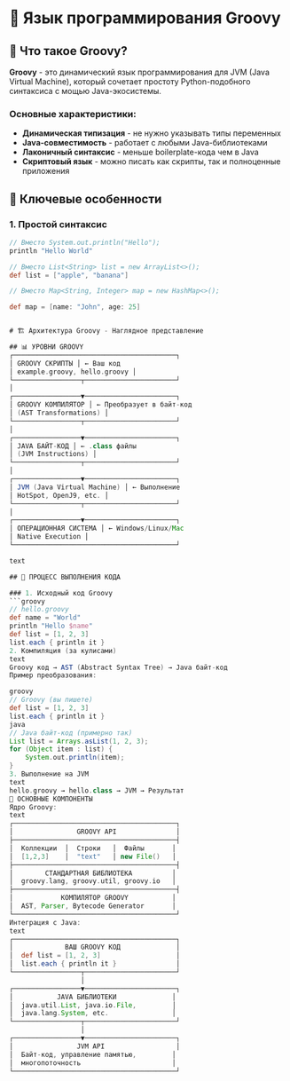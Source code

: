 # 🚀 Язык программирования Groovy

## 📖 Что такое Groovy?

**Groovy** - это динамический язык программирования для JVM (Java Virtual Machine), который сочетает простоту Python-подобного синтаксиса с мощью Java-экосистемы.

### Основные характеристики:
- **Динамическая типизация** - не нужно указывать типы переменных
- **Java-совместимость** - работает с любыми Java-библиотеками
- **Лаконичный синтаксис** - меньше boilerplate-кода чем в Java
- **Скриптовый язык** - можно писать как скрипты, так и полноценные приложения

## 🎯 Ключевые особенности

### 1. Простой синтаксис
```groovy
// Вместо System.out.println("Hello");
println "Hello World"

// Вместо List<String> list = new ArrayList<>();
def list = ["apple", "banana"]

// Вместо Map<String, Integer> map = new HashMap<>();

def map = [name: "John", age: 25]


# 🏗️ Архитектура Groovy - Наглядное представление

## 📊 УРОВНИ GROOVY
┌─────────────────────────────────────────┐
│ GROOVY СКРИПТЫ │ ← Ваш код
│ example.groovy, hello.groovy │
└─────────────────┬───────────────────────┘
│
┌─────────────────▼───────────────────────┐
│ GROOVY КОМПИЛЯТОР │ ← Преобразует в байт-код
│ (AST Transformations) │
└─────────────────┬───────────────────────┘
│
┌─────────────────▼───────────────────────┐
│ JAVA БАЙТ-КОД │ ← .class файлы
│ (JVM Instructions) │
└─────────────────┬───────────────────────┘
│
┌─────────────────▼───────────────────────┐
│ JVM (Java Virtual Machine) │ ← Выполнение
│ HotSpot, OpenJ9, etc. │
└─────────────────┬───────────────────────┘
│
┌─────────────────▼───────────────────────┐
│ ОПЕРАЦИОННАЯ СИСТЕМА │ ← Windows/Linux/Mac
│ Native Execution │
└─────────────────────────────────────────┘

text

## 🔄 ПРОЦЕСС ВЫПОЛНЕНИЯ КОДА

### 1. Исходный код Groovy
```groovy
// hello.groovy
def name = "World"
println "Hello $name"
def list = [1, 2, 3]
list.each { println it }
2. Компиляция (за кулисами)
text
Groovy код → AST (Abstract Syntax Tree) → Java байт-код
Пример преобразования:

groovy
// Groovy (вы пишете)
def list = [1, 2, 3]
list.each { println it }
java
// Java байт-код (примерно так)
List list = Arrays.asList(1, 2, 3);
for (Object item : list) {
    System.out.println(item);
}
3. Выполнение на JVM
text
hello.groovy → hello.class → JVM → Результат
🎯 ОСНОВНЫЕ КОМПОНЕНТЫ
Ядро Groovy:
text
┌─────────────────────────────────────────┐
│                GROOVY API               │
├─────────────────────────────────────────┤
│  Коллекции  │  Строки   │  Файлы       │
│  [1,2,3]    │  "text"   │ new File()   │
├─────────────────────────────────────────┤
│        СТАНДАРТНАЯ БИБЛИОТЕКА          │
│  groovy.lang, groovy.util, groovy.io   │
├─────────────────────────────────────────┤
│            КОМПИЛЯТОР GROOVY           │
│  AST, Parser, Bytecode Generator       │
└─────────────────────────────────────────┘
Интеграция с Java:
text
┌─────────────────────────────────────────┐
│             ВАШ GROOVY КОД              │
│  def list = [1, 2, 3]                   │
│  list.each { println it }               │
└─────────────────┬───────────────────────┘
                  │
┌─────────────────▼───────────────────────┐
│           JAVA БИБЛИОТЕКИ              │
│  java.util.List, java.io.File,         │
│  java.lang.System, etc.                │
└─────────────────┬───────────────────────┘
                  │
┌─────────────────▼───────────────────────┐
│                JVM API                  │
│  Байт-код, управление памятью,         │
│  многопоточность                       │
└─────────────────────────────────────────┘

